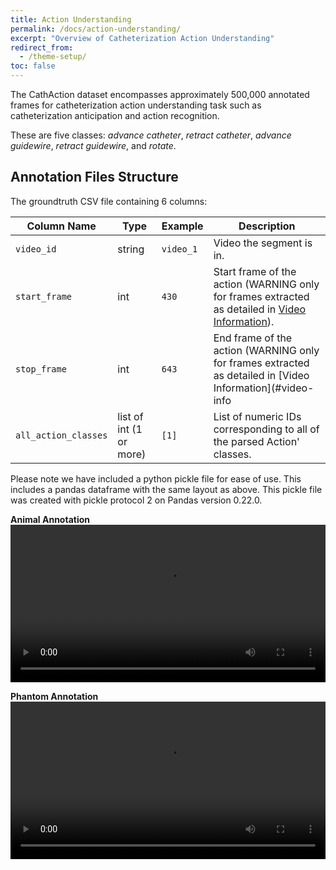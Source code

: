 ```yaml
---
title: Action Understanding
permalink: /docs/action-understanding/
excerpt: "Overview of Catheterization Action Understanding"
redirect_from:
  - /theme-setup/
toc: false
---
```


The CathAction dataset encompasses approximately 500,000 annotated frames for catheterization action understanding task such as catheterization anticipation and action recognition.

These are five classes: *advance catheter*, *retract catheter*, *advance guidewire*, *retract guidewire*, and *rotate*. 

## Annotation Files Structure
The groundtruth CSV file containing 6 columns:

| Column Name         | Type                         | Example          | Description                                                                                                           |
| ------------------- | ---------------------------- | ---------------- | --------------------------------------------------------------------------------------------------------------------- |                                                                
| `video_id`          | string                       | `video_1`         | Video the segment is in.                                                                                              |
| `start_frame`       | int                          | `430`          | Start frame of the action (WARNING only for frames extracted as detailed in [Video Information](#video-information)). |
| `stop_frame`        | int                          | `643`          | End frame of the action (WARNING only for frames  extracted as detailed in [Video Information](#video-info                                                        |
| `all_action_classes` | list of int    (1 or more)   | `[1]`           | List of numeric IDs corresponding to all of the parsed Action' classes.                             |

Please note we have included a python pickle file for ease of use. This includes a pandas dataframe with the same layout as above. This pickle file was created with pickle protocol 2 on Pandas version 0.22.0.

**Animal Annotation**
<video width="100%" controls>
  <source src="../../assets/images/TMI_Annotation_Demo_Animal.mp4" type="video/mp4">
  Your browser does not support the video tag.
</video>


**Phantom Annotation**
<video width="100%" controls>
  <source src="../../assets/images/TMI_Annotation_Demo_Phantom.mp4" type="video/mp4">
  Your browser does not support the video tag.
</video>

